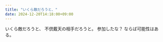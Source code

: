 ```yaml
---
title: "いくら敵だろうと、"
date: 2024-12-20T14:18:00+09:00
---
```

いくら敵だろうと、
不倶戴天の相手だろうと。
参加したな？
ならば可能性はある。

